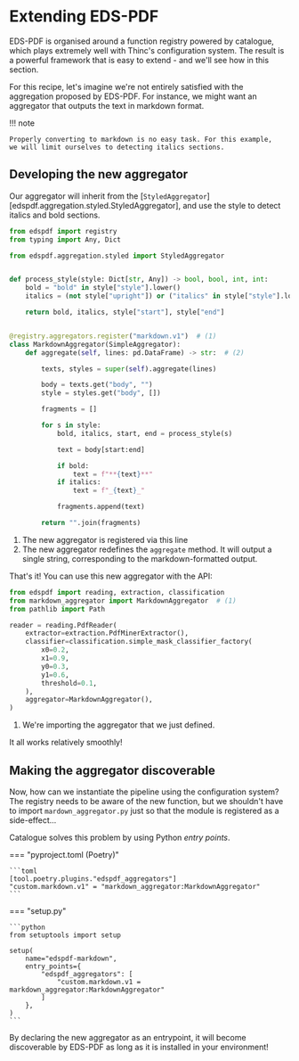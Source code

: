 # Extending EDS-PDF

EDS-PDF is organised around a function registry powered by catalogue,
which plays extremely well with Thinc's configuration system.
The result is a powerful framework that is easy to extend - and we'll
see how in this section.

For this recipe, let's imagine we're not entirely satisfied with the aggregation
proposed by EDS-PDF. For instance, we might want an aggregator that outputs the
text in markdown format.

!!! note

    Properly converting to markdown is no easy task. For this example,
    we will limit ourselves to detecting italics sections.

## Developing the new aggregator

Our aggregator will inherit from the [`StyledAggregator`][edspdf.aggregation.styled.StyledAggregator],
and use the style to detect italics and bold sections.

```python title="markdown_aggregator.py"
from edspdf import registry
from typing import Any, Dict

from edspdf.aggregation.styled import StyledAggregator


def process_style(style: Dict[str, Any]) -> bool, bool, int, int:
    bold = "bold" in style["style"].lower()
    italics = (not style["upright"]) or ("italics" in style["style"].lower())

    return bold, italics, style["start"], style["end"]


@registry.aggregators.register("markdown.v1")  # (1)
class MarkdownAggregator(SimpleAggregator):
    def aggregate(self, lines: pd.DataFrame) -> str:  # (2)

        texts, styles = super(self).aggregate(lines)

        body = texts.get("body", "")
        style = styles.get("body", [])

        fragments = []

        for s in style:
            bold, italics, start, end = process_style(s)

            text = body[start:end]

            if bold:
                text = f"**{text}**"
            if italics:
                text = f"_{text}_"

            fragments.append(text)

        return "".join(fragments)
```

1. The new aggregator is registered via this line
2. The new aggregator redefines the `aggregate` method.
   It will output a single string, corresponding to the markdown-formatted output.

That's it! You can use this new aggregator with the API:

```python
from edspdf import reading, extraction, classification
from markdown_aggregator import MarkdownAggregator  # (1)
from pathlib import Path

reader = reading.PdfReader(
    extractor=extraction.PdfMinerExtractor(),
    classifier=classification.simple_mask_classifier_factory(
        x0=0.2,
        x1=0.9,
        y0=0.3,
        y1=0.6,
        threshold=0.1,
    ),
    aggregator=MarkdownAggregator(),
)
```

1. We're importing the aggregator that we just defined.

It all works relatively smoothly!

## Making the aggregator discoverable

Now, how can we instantiate the pipeline using the configuration system?
The registry needs to be aware of the new function, but we shouldn't have to
import `mardown_aggregator.py` just so that the module is registered as a side-effect...

Catalogue solves this problem by using Python _entry points_.

=== "pyproject.toml (Poetry)"

    ```toml
    [tool.poetry.plugins."edspdf_aggregators"]
    "custom.markdown.v1" = "markdown_aggregator:MarkdownAggregator"
    ```

=== "setup.py"

    ```python
    from setuptools import setup

    setup(
        name="edspdf-markdown",
        entry_points={
            "edspdf_aggregators": [
                "custom.markdown.v1 = markdown_aggregator:MarkdownAggregator"
            ]
        },
    )
    ```

By declaring the new aggregator as an entrypoint, it will become discoverable by EDS-PDF
as long as it is installed in your environment!
